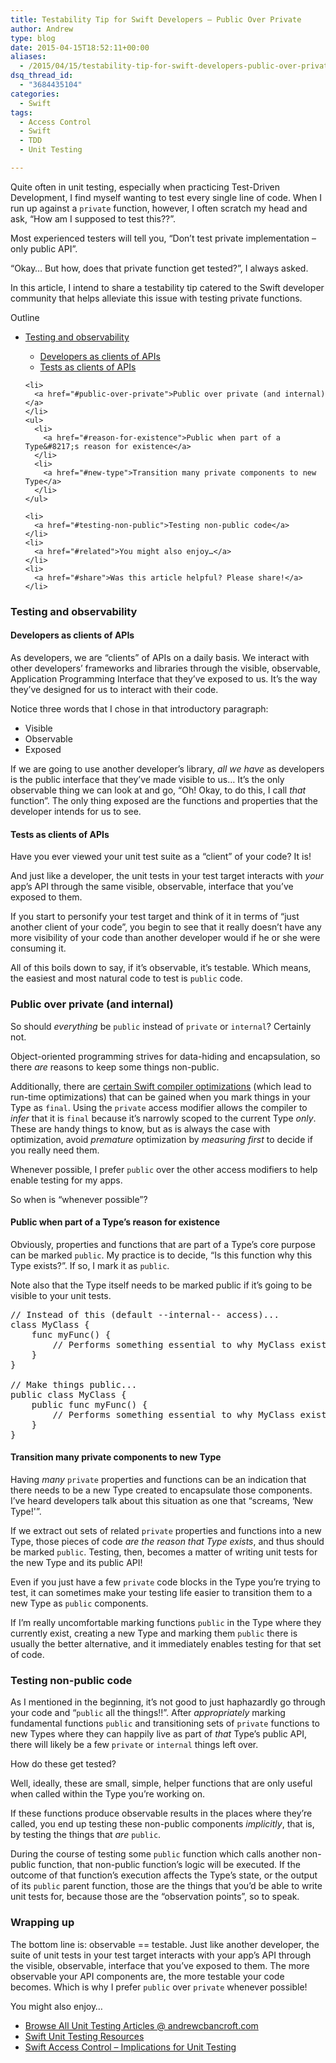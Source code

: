 ```yaml
---
title: Testability Tip for Swift Developers – Public Over Private
author: Andrew
type: blog
date: 2015-04-15T18:52:11+00:00
aliases:
  - /2015/04/15/testability-tip-for-swift-developers-public-over-private/
dsq_thread_id:
  - "3684435104"
categories:
  - Swift
tags:
  - Access Control
  - Swift
  - TDD
  - Unit Testing

---
```

Quite often in unit testing, especially when practicing Test-Driven Development, I find myself wanting to test every single line of code. When I run up against a `private` function, however, I often scratch my head and ask, &#8220;How am I supposed to test this??&#8221;.

Most experienced testers will tell you, &#8220;Don&#8217;t test private implementation &#8211; only public API&#8221;.

&#8220;Okay&#8230; But how, does that private function get tested?&#8221;, I always asked.

In this article, I intend to share a testability tip catered to the Swift developer community that helps alleviate this issue with testing private functions.

<div class="resources">
  <div class="resources-header">
    Outline
  </div>
  
  <ul class="resources-content">
    <li>
      <a href="#testing-and-observability">Testing and observability</a>
    </li>
    <ul>
      <li>
        <a href="#developers-as-clients-of-apis">Developers as clients of APIs</a>
      </li>
      <li>
        <a href="#tests-as-clients-of-apis">Tests as clients of APIs</a>
      </li>
    </ul>
    
    <li>
      <a href="#public-over-private">Public over private (and internal)</a>
    </li>
    <ul>
      <li>
        <a href="#reason-for-existence">Public when part of a Type&#8217;s reason for existence</a>
      </li>
      <li>
        <a href="#new-type">Transition many private components to new Type</a>
      </li>
    </ul>
    
    <li>
      <a href="#testing-non-public">Testing non-public code</a>
    </li>
    <li>
      <a href="#related">You might also enjoy…</a>
    </li>
    <li>
      <a href="#share">Was this article helpful? Please share!</a>
    </li>
  </ul>
</div>

<a name="testing-and-observability" class="jump-target"></a>

### Testing and observability

<a name="developers-as-clients-of-apis" class="jump-target"></a>

#### Developers as clients of APIs

As developers, we are &#8220;clients&#8221; of APIs on a daily basis. We interact with other developers&#8217; frameworks and libraries through the visible, observable, Application Programming Interface that they&#8217;ve exposed to us. It&#8217;s the way they&#8217;ve designed for us to interact with their code.

Notice three words that I chose in that introductory paragraph:

  * Visible
  * Observable
  * Exposed

If we are going to use another developer&#8217;s library, _all we have_ as developers is the public interface that they&#8217;ve made visible to us&#8230; It&#8217;s the only observable thing we can look at and go, &#8220;Oh! Okay, to do this, I call _that_ function&#8221;. The only thing exposed are the functions and properties that the developer intends for us to see.

<a name="tests-as-clients-of-apis" class="jump-target"></a>

#### Tests as clients of APIs

Have you ever viewed your unit test suite as a &#8220;client&#8221; of your code? It is!

And just like a developer, the unit tests in your test target interacts with _your_ app&#8217;s API through the same visible, observable, interface that you&#8217;ve exposed to them.

If you start to personify your test target and think of it in terms of &#8220;just another client of your code&#8221;, you begin to see that it really doesn&#8217;t have any more visibility of your code than another developer would if he or she were consuming it.

All of this boils down to say, if it&#8217;s observable, it&#8217;s testable. Which means, the easiest and most natural code to test is `public` code.

<a name="public-over-private" class="jump-target"></a>

### Public over private (and internal)

So should _everything_ be `public` instead of `private` or `internal`? Certainly not.

Object-oriented programming strives for data-hiding and encapsulation, so there _are_ reasons to keep some things non-public.

Additionally, there are [certain Swift compiler optimizations][1] (which lead to run-time optimizations) that can be gained when you mark things in your Type as `final`. Using the `private` access modifier allows the compiler to _infer_ that it is `final` because it&#8217;s narrowly scoped to the current Type _only_. These are handy things to know, but as is always the case with optimization, avoid _premature_ optimization by _measuring first_ to decide if you really need them.

Whenever possible, I prefer `public` over the other access modifiers to help enable testing for my apps.

So when is &#8220;whenever possible&#8221;?

<a name="reason-for-existence" class="jump-target"></a>

#### Public when part of a Type&#8217;s reason for existence

Obviously, properties and functions that are part of a Type&#8217;s core purpose can be marked `public`. My practice is to decide, &#8220;Is this function why this Type exists?&#8221;. If so, I mark it as `public`.

Note also that the Type itself needs to be marked public if it&#8217;s going to be visible to your unit tests.

<pre class="lang:swift decode:true " title="Public example" >// Instead of this (default --internal-- access)...
class MyClass {
    func myFunc() {
        // Performs something essential to why MyClass exists
    }
}

// Make things public...
public class MyClass {
    public func myFunc() {
        // Performs something essential to why MyClass exists
    }
}</pre>

<a name="new-type" class="jump-target"></a>

#### Transition many private components to new Type

Having _many_ `private` properties and functions can be an indication that there needs to be a new Type created to encapsulate those components. I&#8217;ve heard developers talk about this situation as one that &#8220;screams, &#8216;New Type!'&#8221;.

If we extract out sets of related `private` properties and functions into a new Type, those pieces of code _are the reason that Type exists_, and thus should be marked `public`. Testing, then, becomes a matter of writing unit tests for the new Type and its public API!

Even if you just have a few `private` code blocks in the Type you&#8217;re trying to test, it can sometimes make your testing life easier to transition them to a new Type as `public` components.

If I&#8217;m really uncomfortable marking functions `public` in the Type where they currently exist, creating a new Type and marking them `public` there is usually the better alternative, and it immediately enables testing for that set of code.

<a name="testing-non-public" class="jump-target"></a>

### Testing non-public code

As I mentioned in the beginning, it&#8217;s not good to just haphazardly go through your code and &#8220;`public` all the things!!&#8221;. After _appropriately_ marking fundamental functions `public` and transitioning sets of `private` functions to new Types where they can happily live as part of _that_ Type&#8217;s public API, there will likely be a few `private` or `internal` things left over.

How do these get tested?

Well, ideally, these are small, simple, helper functions that are only useful when called within the Type you&#8217;re working on.

If these functions produce observable results in the places where they&#8217;re called, you end up testing these non-public components _implicitly_, that is, by testing the things that _are_ `public`.

During the course of testing some `public` function which calls another non-public function, that non-public function&#8217;s logic will be executed. If the outcome of that function&#8217;s execution affects the Type&#8217;s state, or the output of its `public` parent function, those are the things that you&#8217;d be able to write unit tests for, because those are the &#8220;observation points&#8221;, so to speak.

### Wrapping up

The bottom line is: observable == testable. Just like another developer, the suite of unit tests in your test target interacts with your app&#8217;s API through the visible, observable, interface that you&#8217;ve exposed to them. The more observable your API components are, the more testable your code becomes. Which is why I prefer `public` over `private` whenever possible!

<a name="related" class="jump-target"></a>

<div class="resources">
  <div class="resources-header">
    You might also enjoy&#8230;
  </div>
  
  <ul class="resources-content">
    <li>
      <i class="fa fa-angle-right"></i> <a href="http://www.andrewcbancroft.com/tag/unit-testing/" title="Browse All Unit Testing Articles @ andrewcbancroft.com">Browse All Unit Testing Articles @ andrewcbancroft.com</a>
    </li>
    <li>
      <i class="fa fa-angle-right"></i> <a href="http://www.andrewcbancroft.com/2014/12/19/swift-unit-testing-resources/" title="Swift Unit Testing Resources">Swift Unit Testing Resources</a>
    </li>
    <li>
      <i class="fa fa-angle-right"></i> <a href="http://www.andrewcbancroft.com/2014/07/22/swift-access-control-implications-for-unit-testing/" title="Swift Access Control – Implications for Unit Testing">Swift Access Control – Implications for Unit Testing</a>
    </li>
  </ul>
</div>

<a name="share" class="jump-target"></a>

 [1]: https://developer.apple.com/swift/blog/?id=27